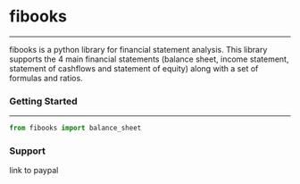 # fibooks
---
fibooks is a python library for financial statement analysis. This library supports the 4 main financial statements (balance sheet, income statement, statement of cashflows and statement of equity) along with a set of formulas and ratios. 
### Getting Started
---
``` python
from fibooks import balance_sheet
```
### Support
link to paypal
